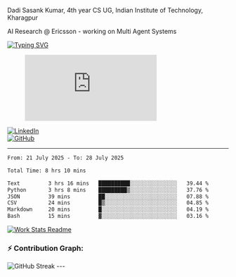 Dadi Sasank Kumar, 4th year CS UG,
Indian Institute of Technology, Kharagpur

AI Research @ Ericsson -  working on Multi Agent Systems

[![Typing SVG](https://readme-typing-svg.herokuapp.com?font=Fira+Code&color=%2336BCF7&lines=Hi+there!+%F0%9F%91%8B;I+am+a+Computer+Science+Undergrad+at+IIT+Kharagpur;Thankyou+for+visiting+my+github+profile)](https://github.com/sesiii)


<figure><embed src="https://wakatime.com/share/@81d5e6c4-c575-43e6-9a9e-85ed25517f53/42cf003a-18dd-42ef-bded-df01146821f2.svg"></embed></figure>


[![LinkedIn](https://img.shields.io/badge/LinkedIn-0077B5?style=for-the-badge&logo=linkedin&logoColor=white)](https://www.linkedin.com/in/sesidadi)  
[![GitHub](https://img.shields.io/badge/GitHub-181717?style=for-the-badge&logo=github&logoColor=white)](https://github.com/sesiii)



---
<!--START_SECTION:waka-->

```txt
From: 21 July 2025 - To: 28 July 2025

Total Time: 8 hrs 10 mins

Text         3 hrs 16 mins   ██████████░░░░░░░░░░░░░░░   39.44 %
Python       3 hrs 8 mins    █████████▒░░░░░░░░░░░░░░░   37.76 %
JSON         39 mins         ██░░░░░░░░░░░░░░░░░░░░░░░   07.88 %
CSV          24 mins         █▒░░░░░░░░░░░░░░░░░░░░░░░   04.85 %
Markdown     20 mins         █░░░░░░░░░░░░░░░░░░░░░░░░   04.19 %
Bash         15 mins         ▓░░░░░░░░░░░░░░░░░░░░░░░░   03.16 %
```

<!--END_SECTION:waka-->


[![Work Stats Readme](https://github.com/sesiii/sesiii/actions/workflows/main.yml/badge.svg)](https://github.com/sesiii/sesiii/actions/workflows/main.yml)

### ⚡ Contribution Graph:

<img src="https://streak-stats.demolab.com/?user=sesiii&theme=radical" alt="GitHub Streak" />
---
